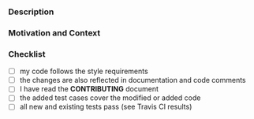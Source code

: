 <!-- Provide a general summary of your proposed changes in the Title field above -->

<!-- See CONTRIBUTING.md file for test environment setup -->

### Description
<!-- Describe your changes in detail below -->

### Motivation and Context
<!-- Describe why the change is introduced, if it solves an issue add "fixes #1"
with a correct number -->

### Checklist
<!-- go over following points. check them with an `x` if they do apply,
if you're unsure about any of those items, just ask -->

- [ ] my code follows the style requirements
- [ ] the changes are also reflected in documentation and code comments
- [ ] I have read the **CONTRIBUTING** document
- [ ] the added test cases cover the modified or added code
- [ ] all new and existing tests pass (see Travis CI results)
<!-- (if change requires new tlslite-ng)
- [ ] required version of tlslite-ng updated in requirements.txt an README.md
-->

